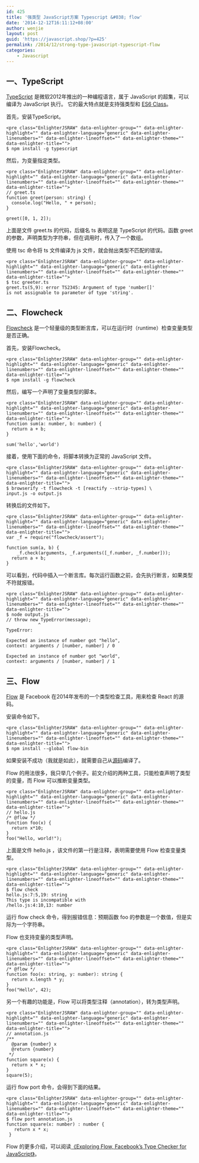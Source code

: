 ```yaml
---
id: 425
title: '强类型 JavaScript方案 Typescript &#038; flow'
date: '2014-12-12T16:11:12+08:00'
author: wenjie
layout: post
guid: 'https://javascript.shop/?p=425'
permalink: /2014/12/strong-type-javascript-typescript-flow
categories:
    - Javascript
---
```


## 一、TypeScript

[TypeScript](http://www.typescriptlang.org/) 是微软2012年推出的一种编程语言，属于 JavaScript 的超集，可以编译为 JavaScript 执行。 它的最大特点就是支持强类型和 [ES6 Class](http://es6.ruanyifeng.com/#docs/class)。

首先，安装TypeScript。

```
<pre class="EnlighterJSRAW" data-enlighter-group="" data-enlighter-highlight="" data-enlighter-language="generic" data-enlighter-linenumbers="" data-enlighter-lineoffset="" data-enlighter-theme="" data-enlighter-title="">
$ npm install -g typescript
```

然后，为变量指定类型。

```
<pre class="EnlighterJSRAW" data-enlighter-group="" data-enlighter-highlight="" data-enlighter-language="generic" data-enlighter-linenumbers="" data-enlighter-lineoffset="" data-enlighter-theme="" data-enlighter-title="">
// greet.ts
function greet(person: string) {
  console.log("Hello, " + person);
}

greet([0, 1, 2]);
```

上面是文件 greet.ts 的代码，后缀名 ts 表明这是 TypeScript 的代码。函数 greet 的参数，声明类型为字符串，但在调用时，传入了一个数组。

使用 tsc 命令将 ts 文件编译为 js 文件，就会抛出类型不匹配的错误。

```
<pre class="EnlighterJSRAW" data-enlighter-group="" data-enlighter-highlight="" data-enlighter-language="generic" data-enlighter-linenumbers="" data-enlighter-lineoffset="" data-enlighter-theme="" data-enlighter-title="">
$ tsc greeter.ts
greet.ts(5,9): error TS2345: Argument of type 'number[]'   
is not assignable to parameter of type 'string'.
```

## 二、Flowcheck

[Flowcheck](http://gcanti.github.io/flowcheck/) 是一个轻量级的类型断言库，可以在运行时（runtime）检查变量类型是否正确。

首先，安装Flowcheck。

```
<pre class="EnlighterJSRAW" data-enlighter-group="" data-enlighter-highlight="" data-enlighter-language="generic" data-enlighter-linenumbers="" data-enlighter-lineoffset="" data-enlighter-theme="" data-enlighter-title="">
$ npm install -g flowcheck
```

然后，编写一个声明了变量类型的脚本。

```
<pre class="EnlighterJSRAW" data-enlighter-group="" data-enlighter-highlight="" data-enlighter-language="generic" data-enlighter-linenumbers="" data-enlighter-lineoffset="" data-enlighter-theme="" data-enlighter-title="">
function sum(a: number, b: number) {
  return a + b;
}

sum('hello','world')
```

接着，使用下面的命令，将脚本转换为正常的 JavaScript 文件。

```
<pre class="EnlighterJSRAW" data-enlighter-group="" data-enlighter-highlight="" data-enlighter-language="generic" data-enlighter-linenumbers="" data-enlighter-lineoffset="" data-enlighter-theme="" data-enlighter-title="">
$ browserify -t flowcheck -t [reactify --strip-types] \
input.js -o output.js
```

转换后的文件如下。

```
<pre class="EnlighterJSRAW" data-enlighter-group="" data-enlighter-highlight="" data-enlighter-language="generic" data-enlighter-linenumbers="" data-enlighter-lineoffset="" data-enlighter-theme="" data-enlighter-title="">
var _f = require("flowcheck/assert");

function sum(a, b) {
    _f.check(arguments, _f.arguments([_f.number, _f.number]));
  return a + b;
}
```

可以看到，代码中插入一个断言库。每次运行函数之前，会先执行断言，如果类型不符就报错。

```
<pre class="EnlighterJSRAW" data-enlighter-group="" data-enlighter-highlight="" data-enlighter-language="generic" data-enlighter-linenumbers="" data-enlighter-lineoffset="" data-enlighter-theme="" data-enlighter-title="">
$ node output.js
// throw new TypeError(message);
            ^
TypeError: 

Expected an instance of number got "hello",   
context: arguments / [number, number] / 0

Expected an instance of number got "world",  
context: arguments / [number, number] / 1
```

## 三、Flow

[Flow](http://flowtype.org/) 是 Facebook 在2014年发布的一个类型检查工具，用来检查 React 的源码。

安装命令如下。

```
<pre class="EnlighterJSRAW" data-enlighter-group="" data-enlighter-highlight="" data-enlighter-language="generic" data-enlighter-linenumbers="" data-enlighter-lineoffset="" data-enlighter-theme="" data-enlighter-title="">
$ npm install --global flow-bin
```

如果安装不成功（我就是如此），就需要自己从[源码](https://github.com/facebook/flow)编译了。

Flow 的用法很多，我只举几个例子。前文介绍的两种工具，只能检查声明了类型的变量，而 Flow 可以推断变量类型。

```
<pre class="EnlighterJSRAW" data-enlighter-group="" data-enlighter-highlight="" data-enlighter-language="generic" data-enlighter-linenumbers="" data-enlighter-lineoffset="" data-enlighter-theme="" data-enlighter-title="">
// hello.js
/* @flow */
function foo(x) {
  return x*10;
}
foo("Hello, world!");
```

上面是文件 hello.js ，该文件的第一行是注释，表明需要使用 Flow 检查变量类型。

```
<pre class="EnlighterJSRAW" data-enlighter-group="" data-enlighter-highlight="" data-enlighter-language="generic" data-enlighter-linenumbers="" data-enlighter-lineoffset="" data-enlighter-theme="" data-enlighter-title="">
$ flow check
hello.js:7:5,19: string
This type is incompatible with
/hello.js:4:10,13: number
```

运行 flow check 命令，得到报错信息：预期函数 foo 的参数是一个数值，但是实际为一个字符串。

Flow 也支持变量的类型声明。

```
<pre class="EnlighterJSRAW" data-enlighter-group="" data-enlighter-highlight="" data-enlighter-language="generic" data-enlighter-linenumbers="" data-enlighter-lineoffset="" data-enlighter-theme="" data-enlighter-title="">
/* @flow */
function foo(x: string, y: number): string {
  return x.length * y;
}
foo("Hello", 42);
```

另一个有趣的功能是，Flow 可以将类型注释（annotation），转为类型声明。

```
<pre class="EnlighterJSRAW" data-enlighter-group="" data-enlighter-highlight="" data-enlighter-language="generic" data-enlighter-linenumbers="" data-enlighter-lineoffset="" data-enlighter-theme="" data-enlighter-title="">
// annotation.js
/**
  @param {number} x
  @return {number}
 */
function square(x) {
  return x * x;
}
square(5);
```

运行 flow port 命令，会得到下面的结果。

```
<pre class="EnlighterJSRAW" data-enlighter-group="" data-enlighter-highlight="" data-enlighter-language="generic" data-enlighter-linenumbers="" data-enlighter-lineoffset="" data-enlighter-theme="" data-enlighter-title="">
$ flow port annotation.js
function square(x: number) : number {
   return x * x;
 }
```

Flow 的更多介绍，可以阅读[《Exploring Flow, Facebook’s Type Checker for JavaScript》](http://www.crmarsh.com/flow/)。